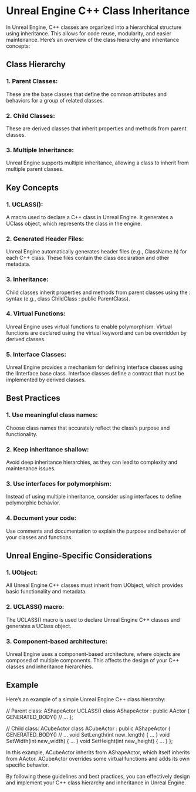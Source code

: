 # Unreal Engine C++ Class Inheritance

In Unreal Engine, C++ classes are organized into a hierarchical structure using inheritance. This allows for code reuse, modularity, and easier maintenance. Here’s an overview of the class hierarchy and inheritance concepts:

## Class Hierarchy

### 1. Parent Classes: 
These are the base classes that define the common attributes and behaviors for a group of related classes.

### 2. Child Classes: 
These are derived classes that inherit properties and methods from parent classes.

### 3. Multiple Inheritance: 

Unreal Engine supports multiple inheritance, allowing a class to inherit from multiple parent classes.

## Key Concepts

### 1. UCLASS(): 
A macro used to declare a C++ class in Unreal Engine. It generates a UClass object, which represents the class in the engine.

### 2. Generated Header Files: 
Unreal Engine automatically generates header files (e.g., ClassName.h) for each C++ class. These files contain the class declaration and other metadata.

### 3. Inheritance: 
Child classes inherit properties and methods from parent classes using the : syntax (e.g., class ChildClass : public ParentClass).

### 4. Virtual Functions: 
Unreal Engine uses virtual functions to enable polymorphism. Virtual functions are declared using the virtual keyword and can be overridden by derived classes.

### 5. Interface Classes: 
Unreal Engine provides a mechanism for defining interface classes using the IInterface base class. Interface classes define a contract that must be implemented by derived classes.

## Best Practices

### 1. Use meaningful class names: 
Choose class names that accurately reflect the class’s purpose and functionality.

### 2. Keep inheritance shallow: 
Avoid deep inheritance hierarchies, as they can lead to complexity and maintenance issues.

### 3. Use interfaces for polymorphism: 
Instead of using multiple inheritance, consider using interfaces to define polymorphic behavior.

### 4. Document your code: 
Use comments and documentation to explain the purpose and behavior of your classes and functions.

## Unreal Engine-Specific Considerations

### 1. UObject: 
All Unreal Engine C++ classes must inherit from UObject, which provides basic functionality and metadata.

### 2. UCLASS() macro: 
The UCLASS() macro is used to declare Unreal Engine C++ classes and generates a UClass object.

### 3. Component-based architecture: 
Unreal Engine uses a component-based architecture, where objects are composed of multiple components. This affects the design of your C++ classes and inheritance hierarchies.

## Example

Here’s an example of a simple Unreal Engine C++ class hierarchy:

// Parent class: AShapeActor
UCLASS()
class AShapeActor : public AActor
{
    GENERATED_BODY()
    // ...
};

// Child class: ACubeActor
class ACubeActor : public AShapeActor
{
    GENERATED_BODY()
    // ...
    void SetLength(int new_length) { ... }
    void SetWidth(int new_width) { ... }
    void SetHeight(int new_height) { ... }
};

In this example, ACubeActor inherits from AShapeActor, which itself inherits from AActor. ACubeActor overrides some virtual functions and adds its own specific behavior.

By following these guidelines and best practices, you can effectively design and implement your C++ class hierarchy and inheritance in Unreal Engine.
